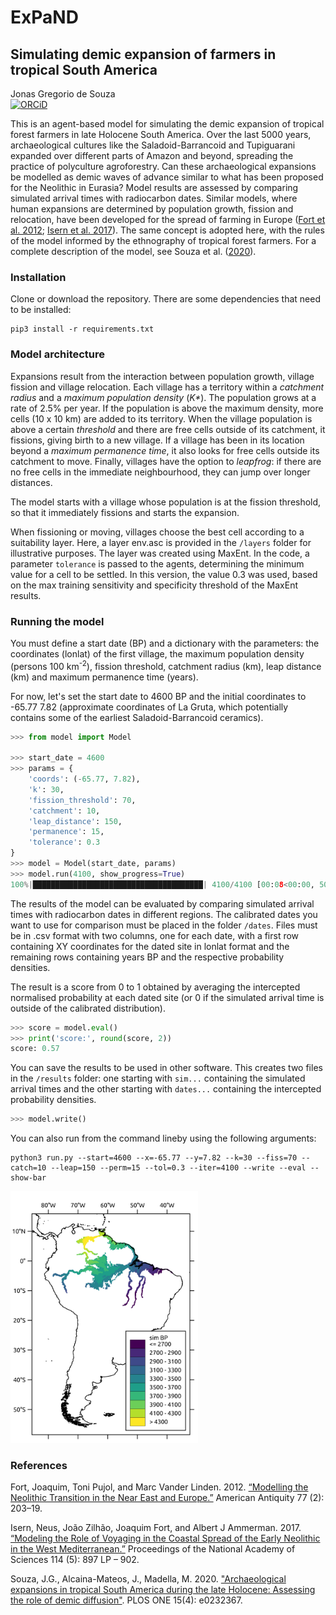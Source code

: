 # ExPaND
<h2>Simulating demic expansion of farmers in tropical South America</h2>

Jonas Gregorio de Souza<br/>
[![ORCiD](https://img.shields.io/badge/ORCiD-0000--0001--7879--4531-green.svg)](https://orcid.org/0000-0001-6032-4443)<br/>

<p>This is an agent-based model for simulating the demic expansion of tropical forest farmers in late Holocene South America. Over the last 5000 years, archaeological cultures like the Saladoid-Barrancoid and Tupiguarani expanded over different parts of Amazon and beyond, spreading the practice of polyculture agroforestry. Can these archaeological expansions be modelled as demic waves of advance similar to what has been proposed for the Neolithic in Eurasia? Model results are assessed by comparing simulated arrival times with radiocarbon dates. Similar models, where human expansions are determined by population growth, fission and relocation, have been developed for the spread of farming in Europe (<a href="https://doi.org/10.7183/0002-7316.77.2.203">Fort et al. 2012</a>; <a href="https://doi.org/10.1073/pnas.1613413114">Isern et al. 2017</a>). The same concept is adopted here, with the rules of the model informed by the ethnography of tropical forest farmers. For a complete description of the model, see Souza et al. (<a href="https://doi.org/10.1371/journal.pone.0232367">2020</a>).</p>
<h3>Installation</h3>
<p>Clone or download the repository. There are some dependencies that need to be installed:</p>

```
pip3 install -r requirements.txt
```

<h3>Model architecture</h3>

<p>Expansions result from the interaction between population growth, village fission and village relocation. Each village has a territory within a <i>catchment radius</i> and a <i>maximum population density</i> (<i>K*</i>). The population grows at a rate of 2.5% per year. If the population is above the maximum density, more cells (10 x 10 km) are added to its territory. When the village population is above a certain <i>threshold</i> and there are free cells outside of its catchment, it fissions, giving birth to a new village. If a village has been in its location beyond a <i>maximum permanence time</i>, it also looks for free cells outside its catchment to move. Finally, villages have the option to <i>leapfrog</i>: if there are no free cells in the immediate neighbourhood, they can jump over longer distances.</p>
<p>The model starts with a village whose population is at the fission threshold, so that it immediately fissions and starts the expansion.</p>
<p>When fissioning or moving, villages choose the best cell according to a suitability layer. Here, a layer env.asc is provided in the <code>/layers</code> folder for illustrative purposes. The layer was created using MaxEnt. In the code, a parameter <code>tolerance</code> is passed to the agents, determining the minimum value for a cell to be settled. In this version, the value 0.3 was used, based on the max training sensitivity and specificity threshold of the MaxEnt results.</p>

<h3>Running the model</h3>

<p>You must define a start date (BP) and a dictionary with the parameters: the coordinates (lonlat) of the first village, the maximum population density (persons 100 km<sup>-2</sup>), fission threshold, catchment radius (km), leap distance (km) and maximum permanence time (years).</p>

<p>For now, let's set the start date to 4600 BP and the initial coordinates to -65.77 7.82 (approximate coordinates of La Gruta, which potentially contains some of the earliest Saladoid-Barrancoid ceramics).</p>

```python
>>> from model import Model

>>> start_date = 4600
>>> params = {
    'coords': (-65.77, 7.82),
    'k': 30,
    'fission_threshold': 70,
    'catchment': 10,
    'leap_distance': 150,
    'permanence': 15,
    'tolerance': 0.3
}
>>> model = Model(start_date, params)
>>> model.run(4100, show_progress=True)
100%|██████████████████████████████████████| 4100/4100 [00:08<00:00, 507.48it/s]
```

<p>The results of the model can be evaluated by comparing simulated arrival times with radiocarbon dates in different regions. The calibrated dates you want to use for comparison must be placed in the folder <code>/dates</code>. Files must be in .csv format with two columns, one for each date, with a first row containing XY coordinates for the dated site in lonlat format and the remaining rows containing years BP and the respective probability densities.</p>

<p>The result is a score from 0 to 1 obtained by averaging the intercepted normalised probability at each dated site (or 0 if the simulated arrival time is outside of the calibrated distribution).</p>

```python
>>> score = model.eval()
>>> print('score:', round(score, 2))
score: 0.57
```

<p>You can save the results to be used in other software. This creates two files in the <code>/results</code> folder: one starting with <code>sim...</code> containing the simulated arrival times and the other starting with <code>dates...</code> containing the intercepted probability densities.</p>

```python
>>> model.write()
```

You can also run from the command lineby using the following arguments:

```
python3 run.py --start=4600 --x=-65.77 --y=7.82 --k=30 --fiss=70 --catch=10 --leap=150 --perm=15 --tol=0.3 --iter=4100 --write --eval --show-bar
```

<img src='img/res.png' width='300' />

<h3>References</h3>

<p>Fort, Joaquim, Toni Pujol, and Marc Vander Linden. 2012. <a href="https://doi.org/10.7183/0002-7316.77.2.203">“Modelling the Neolithic Transition in the Near East and Europe.”</a> American Antiquity 77 (2): 203–19.</p>
<p>Isern, Neus, João Zilhão, Joaquim Fort, and Albert J Ammerman. 2017. <a href="https://doi.org/10.1073/pnas.1613413114">“Modeling the Role of Voyaging in the Coastal Spread of the Early Neolithic in the West Mediterranean.”</a> Proceedings of the National Academy of Sciences 114 (5): 897 LP – 902.</p>
<p>Souza, J.G., Alcaina-Mateos, J., Madella, M. 2020. <a href="https://doi.org/10.1371/journal.pone.0232367">"Archaeological expansions in tropical South America during the late Holocene: Assessing the role of demic diffusion"</a>. PLOS ONE 15(4): e0232367.</p>